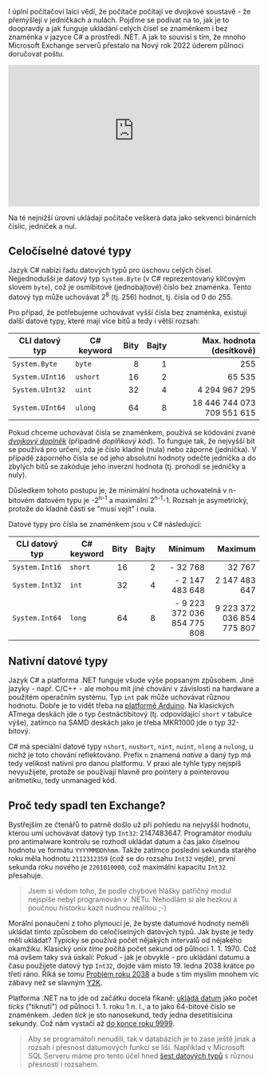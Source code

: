<!-- dcterms:title = Jak se uchovávají čísla v C# a jak to souvisí s chybou v Exchange serveru -->
<!-- dcterms:abstract = I úplní počítačoví laici vědí, že počítače počítají ve dvojkové soustavě - že přemýšlejí v jedničkách a nulách. Pojďme se podívat na to, jak je to doopravdy a jak funguje ukládání celých čísel se znaménkem i bez znaménka v jazyce C# a prostředí .NET. A jak to souvisí s tím, že mnoho Microsoft Exchange serverů přestalo na Nový rok 2022 úderem půlnoci doručovat poštu. -->
<!-- dcterms:creator = Michal Altair Valášek -->
<!-- x4w:pictureUrl = /perex-pictures/20220106-csharp-cisla.jpg -->
<!-- x4w:pictureWidth = 150 -->
<!-- x4w:pictureHeight = 150 -->
<!-- x4w:coverUrl = /cover-pictures/20220106-csharp-cisla.jpg -->
<!-- x4w:coverCredits = Alexander Sinn via Unsplash.com -->
<!-- x4w:category = Z-TECH -->
<!-- x4w:category = IT -->
<!-- x4w:serial = C# pro mírně pokročilé -->
<!-- dcterms:dateAccepted = 2022-01-06 -->

I úplní počítačoví laici vědí, že počítače počítají ve dvojkové soustavě - že přemýšlejí v jedničkách a nulách. Pojďme se podívat na to, jak je to doopravdy a jak funguje ukládání celých čísel se znaménkem i bez znaménka v jazyce C# a prostředí .NET. A jak to souvisí s tím, že mnoho Microsoft Exchange serverů přestalo na Nový rok 2022 úderem půlnoci doručovat poštu.

<div style="position:relative;padding-top:56.25%;">
  <iframe src="https://www.youtube-nocookie.com/embed/yHUF7msEyAM" frameborder="0" allowfullscreen allow="accelerometer; autoplay; encrypted-media; gyroscope; picture-in-picture" style="position:absolute;top:0;left:0;width:100%;height:100%;"></iframe>
</div>

Na té nejnižší úrovni ukládají počítače veškerá data jako sekvenci binárních číslic, jedniček a nul.

## Celočíselné datové typy

Jazyk C# nabízí řadu datových typů pro úschovu celých čísel. Nejjednodušší je datový typ `System.Byte` (v C# reprezentovaný klíčovým slovem `byte`), což je osmibitové (jednobajtové) číslo bez znaménka. Tento datový typ může uchovávat 2<sup>8</sup> (tj. 256) hodnot, tj. čísla od 0 do 255.

Pro případ, že potřebujeme uchovávat vyšší čísla bez znaménka, existují další datové typy, které mají více bitů a tedy i větší rozsah:

CLI datový typ  | C# keyword | Bity | Bajty | Max. hodnota (desítkově)
--------------- | ---------- | ---: | ----: | -----------------------:
`System.Byte`   | `byte`     | 8    |     1 | 255
`System.UInt16` | `ushort`   | 16   |     2 | 65 535
`System.UInt32` | `uint`     | 32   |     4 | 4 294 967 295
`System.UInt64` | `ulong`    | 64   |     8 | 18 446 744 073 709 551 615

Pokud chceme uchovávat čísla se znaménkem, používá se kódování zvané [_dvojkový doplněk_](https://cs.wikipedia.org/wiki/Dvojkov%C3%BD_dopln%C4%9Bk) (případně _doplňkový kód_). To funguje tak, že nejvyšší bit se používá pro určení, zda je číslo kladné (nula) nebo záporné (jednička). V případě záporného čísla se od jeho absolutní hodnoty odečte jednička a do zbylých bitů se zakóduje jeho inverzní hodnota (tj. prohodí se jedničky a nuly). 

Důsledkem tohoto postupu je, že minimální hodnota uchovatelná v n-bitovém datovém typu je -2<sup>n-1</sup> a maximální 2<sup>n-1</sup>-1. Rozsah je asymetrický, protože do kladné části se "musí vejít" i nula.

Datové typy pro čísla se znaménkem jsou v C# následující:

CLI datový typ | C# keyword | Bity | Bajty | Minimum                     | Maximum
-------------- | ---------- | ---: | ----: | --------------------------: | ------:
`System.Int16` | `short`    | 16   |     2 | - 32 768                    | 32 767
`System.Int32` | `int`      | 32   |     4 | - 2 147 483 648             | 2 147 483 647
`System.Int64` | `long`     | 64   |     8 | - 9 223 372 036 854 775 808 | 9 223 372 036 854 775 807

## Nativní datové typy

Jazyk C# a platforma .NET funguje všude výše popsaným způsobem. Jiné jazyky - např. C/C++ - ale mohou mít jiné chování v závislosti na hardware a použitém operačním systému. Typ `int` pak může uchovávat různou hodnotu. Dobře je to vidět třeba na [platformě Arduino](https://www.arduino.cc/reference/en/language/variables/data-types/int/). Na klasických ATmega deskách jde o typ čestnáctibitový (tj. odpovídající `short` v tabulce výše), zatímco na SAMD deskách jako je třeba MKR1000 jde o typ 32-bitový.

C# má speciální datové typy `nshort`, `nushort`, `nint`, `nuint`, `nlong` a `nulong`, u nichž je toto chování reflektováno. Prefix `n` znamená _native_ a daný typ má tedy velikost nativní pro danou platformu. V praxi ale tyhle typy nejspíš nevyužijete, protože se používají hlavně pro pointery a pointerovou aritmetiku, tedy unmanaged kód.

## Proč tedy spadl ten Exchange?

Bystřejším ze čtenářů to patrně došlo už při pohledu na nejvyšší hodnotu, kterou umí uchovávat datový typ `Int32`: 2147483647. Programátor modulu pro antimalware kontrolu se rozhodl ukládat datum a čas jako číselnou hodnotu ve formátu `YYYYMMDDhhmm`. Takže zatímco poslední sekunda starého roku měla hodnotu `2112312359` (což se do rozsahu `Int32` vejde), první sekunda roku nového je `2201010000`, což maximální kapacitu `Int32` přesahuje.

> Jsem si vědom toho, že podle chybové hlášky patřičný modul nejspíše nebyl programován v .NETu. Nehodlám si ale hezkou a poučnou historku kazit nudnou realitou ;-)

Morální ponaučení z toho plynoucí je, že byste datumové hodnoty neměli ukládat tímto způsobem do celočíselných datových typů. Jak byste je tedy měli ukládat? Typicky se používá počet nějakých intervalů od nějakého okamžiku. Klasický _unix time_ počítá počet sekund od půlnoci 1. 1. 1970. Což má ovšem taky svá úskalí: Pokud - jak je obvyklé - pro ukládání datumu a času použijete datový typ `Int32`, dojde vám místo 19. ledna 2038 krátce po třetí ráno. Říká se tomu [Problém roku 2038](https://cs.wikipedia.org/wiki/Probl%C3%A9m_roku_2038) a bude s tím myslím mnohem víc zábavy než se slavným [Y2K](https://cs.wikipedia.org/wiki/Probl%C3%A9m_roku_2000).

Platforma .NET na to jde od začátku docela fikaně: [ukládá datum](https://docs.microsoft.com/en-us/dotnet/api/system.datetime?view=net-6.0) jako počet _ticks_ ("tiknutí") od půlnoci 1. 1. roku 1 n. l., a to jako 64-bitové číslo se znaménkem. Jeden _tick_ je sto nanosekund, tedy jedna desetitisícina sekundy. Což nám vystačí až [do konce roku 9999](https://docs.microsoft.com/en-us/dotnet/api/system.datetime.maxvalue?view=net-6.0).

> Aby se programátoři nenudili, tak v databázích je to zase ještě jinak a rozsah i přesnost datumových funkcí se liší. Například v Microsoft SQL Serveru máme pro tento účel hned [šest datových typů](https://docs.microsoft.com/en-us/sql/t-sql/data-types/date-and-time-types?view=sql-server-ver15) s různou přesností i rozsahem.